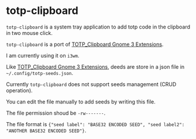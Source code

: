 # totp-clipboard

`totp-clipboard` is a system tray application to add totp code in the clipboard in two mouse click.


`totp-clipboard` is a port of [TOTP_Clipboard Gnome 3 Extensions](https://github.com/mardiros/TOTP_Clipboard-guillaume.gauvr.it).

I am currently using it on `i3wm`.


Like [TOTP_Clipboard Gnome 3 Extensions](https://github.com/mardiros/TOTP_Clipboard-guillaume.gauvr.it),
deeds are store in a json file in `~/.config/totp-seeds.json`.

Currently `totp-clipboard` does not support seeds management (CRUD operation).


You can edit the file manually to add seeds by writing this file.

The file permission shoud be `-rw-------`.

The file format is `{"seed label": "BASE32 ENCODED SEED", "seed label2": "ANOTHER BASE32 ENCODED SEED"}`.
